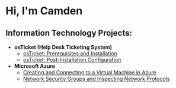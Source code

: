 <h1>Hi, I'm Camden</h1>

<h2>Information Technology Projects:</h2>

- <b>osTicket (Help Desk Ticketing System)</b>
  - [osTicket: Prerequisites and Installation](https://github.com/cbh75/osticket-prereqs)
  - [osTicket: Post-Installation Configuration](https://github.com/cbh75/post-install-config)
- <b>Microsoft Azure</b>
  - [Creating and Connecting to a Virtual Machine in Azure](https://github.com/cbh75/configure-vm)
  - [Network Security Groups and Inspecting Network Protocols](https://github.com/cbh75/azure-network-protocols)
